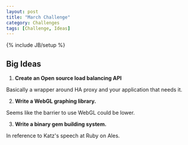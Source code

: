 ```yaml
---
layout: post
title: "March Challenge"
category: Challenges
tags: [Challenge, Ideas]
---
```

{% include JB/setup %}

## Big Ideas

1. **Create an Open source load balancing API**

  Basically a wrapper around HA proxy and your application that needs it.

2. **Write a WebGL graphing library.**

  Seems like the barrier to use WebGL could be lower.

3. **Write a binary gem building system.**

  In reference to Katz's speech at Ruby on Ales.

